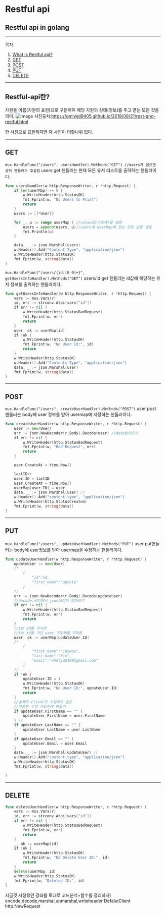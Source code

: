 # Restful api
## Restful api in golang

---
목차
1. [What is Restful api?](#Restful-api란?)
2. [GET](#GET)
3. [POST](#POST)
4. [PUT](#PUT)
5. [DELETE](#DELETE)

___
## Restful-api란?
자원을 이름(자원의 표현)으로 구분하여 해당 자원의 상태(정보)를 주고 받는 모든 것을 의미.
![image](https://user-images.githubusercontent.com/51067720/120105299-524c0880-c193-11eb-9af6-e4ca01bfbbcc.png)
사진출처:https://gmlwjd9405.github.io/2018/09/21/rest-and-restful.html

한 사진으로 표현하자면 저 사진이 더할나위 없다.

___
## GET
`mux.HandleFunc("/users", usersHandler).Methods("GET") //users가 없으면 상위 핸들러가 호출됨`
users get 핸들러는 현재 모든 유저 리스트를 출력하는 핸들러이다.
```go
func usersHandler(w http.ResponseWriter, r *http.Request) {
	if len(userMap) == 0 {
		w.WriteHeader(http.StatusOK)
		fmt.Fprint(w, "No Users to Print")
		return
	}
	users := []*User{}

	for _, u := range userMap { //value값(구조체)을 넣음
		users = append(users, u)//users에 userMap에 있는 모든 값을 넣음
		fmt.Println(u)
	}

	data, _ := json.Marshal(users)
	w.Header().Add("Content-Type", "application/json")
	w.WriteHeader(http.StatusOK)
	fmt.Fprint(w, string(data))
}
```

`mux.HandleFunc("/users/{id:[0-9]+}", getUsersInfoHandler).Methods("GET")`
users/id get 핸들러는 id값에 해당하는 유저 정보를 출력하는 핸들러이다.
```go
func getUsersInfoHandler(w http.ResponseWriter, r *http.Request) {
	vars := mux.Vars(r)
	id, err := strconv.Atoi(vars["id"])
	if err != nil {
		w.WriteHeader(http.StatusBadRequest)
		fmt.Fprint(w, err)
		return
	}
	user, ok := userMap[id]
	if !ok {
		w.WriteHeader(http.StatusOK)
		fmt.Fprint(w, "No User Id:", id)
		return
	}
	w.WriteHeader(http.StatusOK)
	w.Header().Add("Contents-Type", "application/json")
	data, _ := json.Marshal(user)
	fmt.Fprint(w, string(data))
}
```
___
## POST
`mux.HandleFunc("/users", createUserHandler).Methods("POST")`
user post 핸들러는 body에 user 정보를 받아 usermap에 저장하는 핸들러이다.
```go
func createUserHandler(w http.ResponseWriter, r *http.Request) {
	user := new(User)
	err := json.NewDecoder(r.Body).Decode(user) //data받아오기
	if err != nil {
		w.WriteHeader(http.StatusBadRequest)
		fmt.Fprint(w, "Bad Request", err)
		return
	}

	user.CreateAt = time.Now()

	lastID++
	user.ID = lastID
	user.CreateAt = time.Now()
	userMap[user.ID] = user
	data, _ := json.Marshal(user) //
	w.Header().Add("content-type", "application/json")
	w.WriteHeader(http.StatusCreated)
	fmt.Fprint(w, string(data))
}
```


___
## PUT
`mux.HandleFunc("/users", updateUserHandler).Methods("PUT")`
user put핸들러는 body에 user정보를 받아 usermap을 수정하는 핸들러이다.	
```go
func updateUserHandler(w http.ResponseWriter, r *http.Request) {
	updateUser := new(User)
	/*
		{
			"id":%d,
			"first_name":"update"
		}
	*/
	err := json.NewDecoder(r.Body).Decode(updateUser)
	//decode:바디에서 json데이터 받아오기
	if err != nil {
		w.WriteHeader(http.StatusBadRequest)
		fmt.Fprint(w, err)
		return
	}
	//1번 id를 가지면
	//1번 id를 가진 user 구조체를 가져옴
	user, ok := userMap[updateUser.ID]
	/*
		{
			"first_name":"junwoo",
			"last_name":"kim",
			"email":"whktjd0109@gmail.com"
		}
	*/
	if !ok {
		updateUser.ID = 1
		w.WriteHeader(http.StatusOK)
		fmt.Fprint(w, "No User ID:", updateUser.ID)
		return
	}
	//실제로 client가 수정하고 싶은
	//부분만 수정 가능하게 만들기
	if updateUser.FirstName == "" {
		updateUser.FirstName = user.FirstName
	} //
	if updateUser.LastName == "" {
		updateUser.LastName = user.LastName
	}
	if updateUser.Email == "" {
		updateUser.Email = user.Email
	}
	data, _ := json.Marshal(updateUser) //
	w.Header().Add("content-type", "application/json")
	w.WriteHeader(http.StatusOK)
	fmt.Fprint(w, string(data))

}
```
____

## DELETE
```go
func deleteUserHandler(w http.ResponseWriter, r *http.Request) {
	vars := mux.Vars(r)
	id, err := strconv.Atoi(vars["id"])
	if err != nil {
		w.WriteHeader(http.StatusBadRequest)
		fmt.Fprint(w, err)
		return
	}
	_, ok := userMap[id]
	if !ok {
		w.WriteHeader(http.StatusOK)
		fmt.Fprint(w, "No Delete User ID:", id)
		return
	}
	delete(userMap, id)
	w.WriteHeader(http.StatusOK)
	fmt.Fprint(w, "Deleted ID:", id)
}
```
지금껏 시청했던 강좌를 토대로 코드분석+함수를 정리하자!
	encode,decode,marshal,unmarshal,writeheader
	DefalutClient
	http.NewRequest
